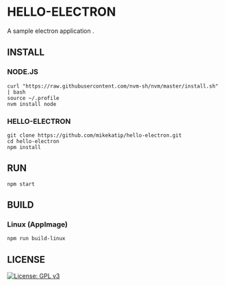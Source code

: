 # HELLO-ELECTRON

A sample electron application .

## INSTALL

### NODE.JS

```
curl "https://raw.githubusercontent.com/nvm-sh/nvm/master/install.sh"  | bash
source ~/.profile
nvm install node
```
### HELLO-ELECTRON

```
git clone https://github.com/mikekatip/hello-electron.git
cd hello-electron
npm install
```

## RUN

```
npm start
```

## BUILD

### Linux (AppImage)

```
npm run build-linux
```

## LICENSE

[![License: GPL v3](https://img.shields.io/badge/License-GPLv3-blue.svg)](https://www.gnu.org/licenses/gpl-3.0)
